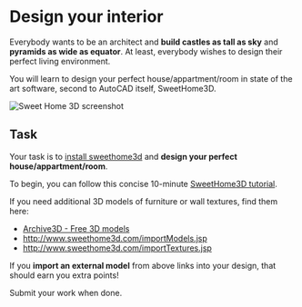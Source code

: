 Design your interior
====================

Everybody wants to be an architect and **build castles as tall as sky**
and **pyramids as wide as equator**. At least, everybody wishes to design their
perfect living environment.

You will learn to design your perfect house/appartment/room in state of the
art software, second to AutoCAD itself, SweetHome3D.

![Sweet Home 3D screenshot](http://www.sweethome3d.com/images/SweetHome3DLinux.png)

Task
----

Your task is to [install sweethome3d](install_software.md) and
**design your perfect house/appartment/room**.

To begin, you can follow this concise 10-minute [SweetHome3D tutorial](http://www.sweethome3d.com/documentation.jsp#videoTutorial).

If you need additional 3D models of furniture or wall textures, find them here:
* [Archive3D - Free 3D models](http://archive3d.net/)
* http://www.sweethome3d.com/importModels.jsp
* http://www.sweethome3d.com/importTextures.jsp

If you **import an external model** from above links into your design,
that should earn you extra points!

Submit your work when done.
